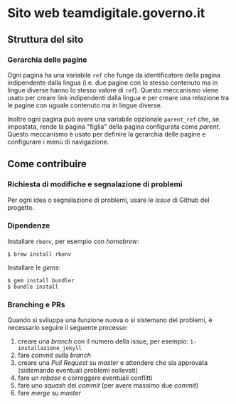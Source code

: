 # Sito web teamdigitale.governo.it

## Struttura del sito

### Gerarchia delle pagine

Ogni pagina ha una variabile `ref` che funge da identificatore della pagina
indipendente dalla lingua (i.e. due pagine con lo stesso contenuto ma in
lingue diverse hanno lo stesso valore di `ref`). Questo meccanismo viene
usato per creare link indipendenti dalla lingua e per creare una relazione
tra le pagine con uguale contenuto ma in lingue diverse.

Inoltre ogni pagina può avere una variabile opzionale `parent_ref` che,
se impostata, rende la pagina "figlia" della pagina configurata come _parent_. Questo meccanismo è usato per definire la gerarchia delle
pagine e configurare i menù di navigazione.

## Come contribuire

### Richiesta di modifiche e segnalazione di problemi

Per ogni idea o segnalazione di problemi, usare le _issue_ di Github del progetto.

### Dipendenze

Installare `rbenv`, per esempio con _homebrew_:

```
$ brew install rbenv
```

Installare le _gems_:

```
$ gem install bundler
$ bundle install
```

### Branching e PRs

Quando si sviluppa una funzione nuova o si sistemano dei problemi, è necessario seguire il seguente processo:

1. creare una _branch_ con il numero della issue, per esempio: `1-installazione_jekyll`
2. fare _commit_ sulla _branch_
3. creare una _Pull Request_ su _master_ e attendere che sia approvata (sistemando eventuali problemi sollevati)
4. fare un _rebase_ e correggere eventuali conflitti
5. fare uno _squash_ dei _commit_ (per avere massimo due _commit_)
6. fare _merge_ su _master_
